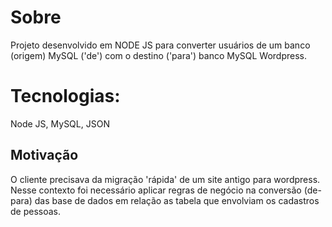 # Sobre
Projeto desenvolvido em NODE JS para converter usuários de um banco (origem) MySQL ('de') com o destino ('para') banco MySQL Wordpress.

# Tecnologias:
Node JS, MySQL, JSON

## Motivação
O cliente precisava da migração 'rápida' de um site antigo para wordpress. Nesse contexto foi necessário aplicar regras de negócio na conversão (de-para) das base de dados em relação as tabela que envolviam os cadastros de pessoas.
